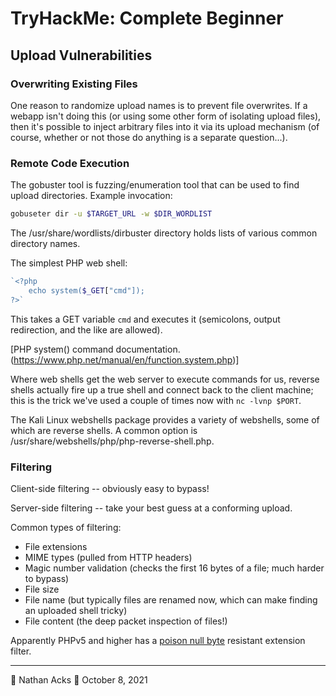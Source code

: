# TryHackMe: Complete Beginner

## Upload Vulnerabilities

### Overwriting Existing Files

One reason to randomize upload names is to prevent file overwrites. If a webapp isn't doing this (or using some other form of isolating upload files), then it's possible to inject arbitrary files into it via its upload mechanism (of course, whether or not those do anything is a separate question...).

### Remote Code Execution

The gobuster tool is fuzzing/enumeration tool that can be used to find upload directories. Example invocation:

```bash
gobuseter dir -u $TARGET_URL -w $DIR_WORDLIST
```

The /usr/share/wordlists/dirbuster directory holds lists of various common directory names.

The simplest PHP web shell:

```php
`<?php  
    echo system($_GET["cmd"]);  
?>`
```

This takes a GET variable `cmd` and executes it (semicolons, output redirection, and the like are allowed).

[PHP system() command documentation.(https://www.php.net/manual/en/function.system.php)]

Where web shells get the web server to execute commands for us, reverse shells actually fire up a true shell and connect back to the client machine; this is the trick we've used a couple of times now with `nc -lvnp $PORT`.

The Kali Linux webshells package provides a variety of webshells, some of which are reverse shells. A common option is /usr/share/webshells/php/php-reverse-shell.php.

### Filtering

Client-side filtering -- obviously easy to bypass!

Server-side filtering -- take your best guess at a conforming upload.

Common types of filtering:

* File extensions
* MIME types (pulled from HTTP headers)
* Magic number validation (checks the first 16 bytes of a file; much harder to bypass)
* File size
* File name (but typically files are renamed now, which can make finding an uploaded shell tricky)
* File content (the deep packet inspection of files!)

Apparently PHPv5 and higher has a [poison null byte](../notes/poison-null-byte.md) resistant extension filter.

- - - -

👤 Nathan Acks
📅 October 8, 2021
